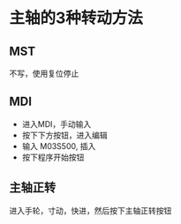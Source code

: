 # 主轴的3种转动方法

## MST
不写，使用复位停止

## MDI

- 进入MDI，手动输入
- 按下下方按钮，进入编辑
- 输入 M03S500, 插入
- 按下程序开始按钮

## 主轴正转

进入手轮，寸动，快进，然后按下主轴正转按钮
